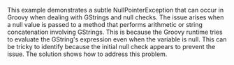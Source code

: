 This example demonstrates a subtle NullPointerException that can occur in Groovy when dealing with GStrings and null checks.  The issue arises when a null value is passed to a method that performs arithmetic or string concatenation involving GStrings. This is because the Groovy runtime tries to evaluate the GString's expression even when the variable is null. This can be tricky to identify because the initial null check appears to prevent the issue. The solution shows how to address this problem. 